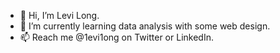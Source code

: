 - 👋 Hi, I’m Levi Long.
- 🌱 I’m currently learning data analysis with some web design.
- 📫 Reach me @1evi1ong on Twitter or LinkedIn.

